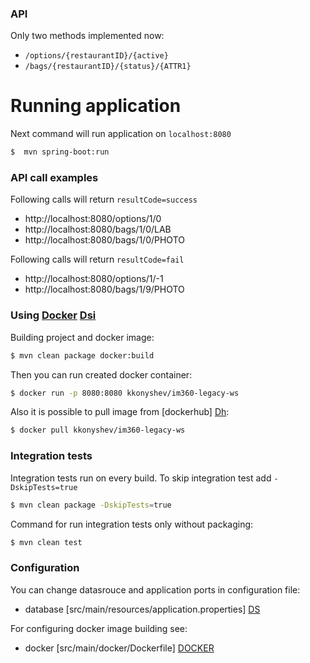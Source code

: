 ### API

Only two methods implemented now:

* ```/options/{restaurantID}/{active}```
* ```/bags/{restaurantID}/{status}/{ATTR1}```

# Running application

Next command will run application on ```localhost:8080```

```sh
$  mvn spring-boot:run
```

### API call examples

Following calls will return ```resultCode=success```

* http://localhost:8080/options/1/0
* http://localhost:8080/bags/1/0/LAB
* http://localhost:8080/bags/1/0/PHOTO

Following calls will return ```resultCode=fail```

* http://localhost:8080/options/1/-1
* http://localhost:8080/bags/1/9/PHOTO

### Using [Docker] [Dsi]

Building project and docker image:

```sh
$ mvn clean package docker:build
```

Then you can run created docker container:

```sh
$ docker run -p 8080:8080 kkonyshev/im360-legacy-ws
```

Also it is possible to pull image from [dockerhub] [Dh]:

```sh
$ docker pull kkonyshev/im360-legacy-ws
```

### Integration tests

Integration tests run on every build. 
To skip integration test add ```-DskipTests=true```

```sh
$ mvn clean package -DskipTests=true
```

Command for run integration tests only without packaging: 

```sh
$ mvn clean test
```

### Configuration

You can change datasrouce and application ports in configuration file:
* database [src/main/resources/application.properties] [DS]

For configuring docker image building see:
* docker [src/main/docker/Dockerfile] [DOCKER]


   [DS]: <https://github.com/kkonyshev/im360-legacy-ws/tree/master/src/main/resources/application.properties>
   [DOCKER]:  <https://github.com/kkonyshev/im360-legacy-ws/tree/master/src/main/docker/Dockerfile>
   [Dsi]: <https://www.docker.com>
   [Dh]: <https://hub.docker.com/r/kkonyshev/im360-legacy-ws/>

